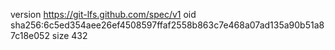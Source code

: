 version https://git-lfs.github.com/spec/v1
oid sha256:6c5ed354aee26ef4508597ffaf2558b863c7e468a07ad135a90b51a87c18e052
size 432
